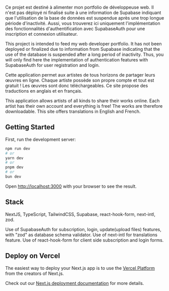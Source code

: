 Ce projet est destiné à alimenter mon portfolio de développeuse web. 
Il n'est pas déployé ni finalisé suite à une information de Supabase indiquant que l'utilisation de la base de données est suspendue après une trop longue période d'inactivité. 
Aussi, vous trouverez ici uniquement l'implémentation des fonctionnalités d'authentification avec SupabaseAuth pour une inscription et connexion utilisateur.

This project is intended to feed my web developer portfolio. It has not been deployed or finalized due to information from Supabase indicating that the use of the database is suspended after a long period of inactivity.
Thus, you will only find here the implementation of authentication features with SupabaseAuth for user registration and login.


Cette application permet aux artistes de tous horizons de partager leurs œuvres en ligne. Chaque artiste possède son propre compte et tout est gratuit ! Les œuvres sont donc téléchargeables. Ce site propose des traductions en anglais et en français. 

This application allows artists of all kinds to share their works online. 
Each artist has their own account and everything is free! The works are therefore downloadable.
This site offers translations in English and French. 


## Getting Started

First, run the development server:

```bash
npm run dev
# or
yarn dev
# or
pnpm dev
# or
bun dev
```
Open [http://localhost:3000](http://localhost:3000) with your browser to see the result.


## Stack

NextJS, TypeScript, TailwindCSS, Supabase, react-hook-form, next-intl, zod. 

Use of SupabaseAuth for subscription, login, update(upload files) features, with "zod" as database schema validator. 
Use of next-intl for translations feature. 
Use of react-hook-form for client side subscription and login forms. 

## Deploy on Vercel

The easiest way to deploy your Next.js app is to use the [Vercel Platform](https://vercel.com/new?utm_medium=default-template&filter=next.js&utm_source=create-next-app&utm_campaign=create-next-app-readme) from the creators of Next.js.

Check out our [Next.js deployment documentation](https://nextjs.org/docs/app/building-your-application/deploying) for more details.
